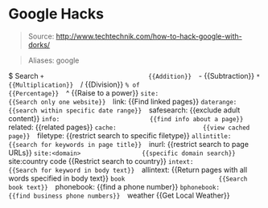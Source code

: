 # Google Hacks

> Source: http://www.techtechnik.com/how-to-hack-google-with-dorks/

> Aliases: google

$ Search
    `+                             {{Addition}} 
    `-                             {{Subtraction}} 
    `*                             {{Multiplication}} 
    `/                             {{Division}} 
    `% of                          {{Percentage}} 
    `^                             {{Raise to a power}} 
    `site:                         {{Search only one website}} 
    `link:                         {{Find linked pages}} 
    `daterange:                    {{search within specific date range}} 
    `safesearch:                   {{exclude adult content}} 
    `info:                         {{find info about a page}} 
    `related:                      {{related pages}} 
    `cache:                        {{view cached page}} 
    `filetype:                     {{restrict search to specific filetype}} 
    `allintitle:                   {{search for keywords in page title}} 
    `inurl:                        {{restrict search to page URLs}} 
    `site:<domain>                 {{specific domain search}} 
    `site:country code             {{Restrict search to country}} 
    `intext:                       {{Search for keyword in body text}} 
    `allintext:                    {{Return pages with all words specified in body text}} 
    `book                          {{Search book text}} 
    `phonebook:                    {{find a phone number}} 
    `bphonebook:                   {{find business phone numbers}} 
    `weather                       {{Get Local Weather}} 

